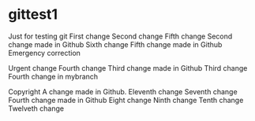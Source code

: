 # gittest1
Just for testing git
First change
Second change     Fifth change    Second change made in Github
Sixth change    Fifth change made in Github    Emergency correction

Urgent change
Fourth change    Third change made in Github
Third change
Fourth change in mybranch

Copyright
A change made in Github.    Eleventh change
Seventh change    Fourth change made in Github    Eight change    Ninth change
Tenth change
Twelveth change
